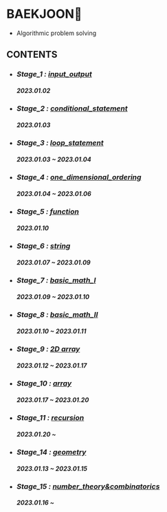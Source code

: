 # BAEKJOON💎
- Algorithmic problem solving
## CONTENTS

- ### *Stage_1 :* [*input_output*](https://github.com/ParkJiHwan22/BAEKJOON/tree/main/input_output)
    ##### 2023.01.02

- ### *Stage_2 :* [*conditional_statement*](https://github.com/ParkJiHwan22/BAEKJOON/tree/main/conditional_statement)
    ##### 2023.01.03

- ### *Stage_3 :* [*loop_statement*](https://github.com/ParkJiHwan22/BAEKJOON/tree/main/loop_statement)
    ##### 2023.01.03 ~ 2023.01.04

- ### *Stage_4 :* [*one_dimensional_ordering*](https://github.com/ParkJiHwan22/BAEKJOON/tree/main/one_dimensional_ordering)
    ##### 2023.01.04 ~ 2023.01.06

- ### *Stage_5 :* [*function*](https://github.com/ParkJiHwan22/BAEKJOON/tree/main/function)
    ##### 2023.01.10

- ### *Stage_6 :* [*string*](https://github.com/ParkJiHwan22/BAEKJOON/tree/main/string)
    ##### 2023.01.07 ~ 2023.01.09

- ### *Stage_7 :* [*basic_math_Ⅰ*](https://github.com/ParkJiHwan22/BAEKJOON/tree/main/basic_math_1.py)
    ##### 2023.01.09 ~ 2023.01.10

- ### *Stage_8 :* [*basic_math_Ⅱ*](https://github.com/ParkJiHwan22/BAEKJOON/tree/main/basic_math_2.py)
    ##### 2023.01.10 ~ 2023.01.11

- ### *Stage_9 :* [*2D array*](https://github.com/ParkJiHwan22/BAEKJOON/tree/main/2d_array)
    ##### 2023.01.12 ~ 2023.01.17

- ### *Stage_10 :* [*array*]()
    ##### 2023.01.17 ~ 2023.01.20

- ### *Stage_11 :* [*recursion*]()
    ##### 2023.01.20 ~

- ### *Stage_14 :* [*geometry*](https://github.com/ParkJiHwan22/BAEKJOON/tree/main/geometry)
    ##### 2023.01.13 ~ 2023.01.15

- ### *Stage_15 :* [*number_theory&combinatorics*]()
    ##### 2023.01.16 ~